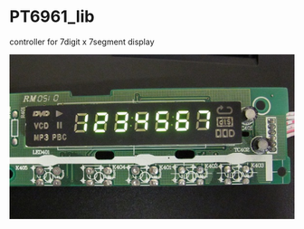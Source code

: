PT6961_lib
==========

controller for 7digit x 7segment display

![test led display](https://github.com/project37cat/PT6961_lib/blob/master/picture/dvd-led-display.jpg)

